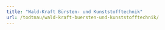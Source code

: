 ```yaml
---
title: "Wald-Kraft Bürsten- und Kunststofftechnik"
url: /todtnau/wald-kraft-buersten-und-kunststofftechnik/
---
```

